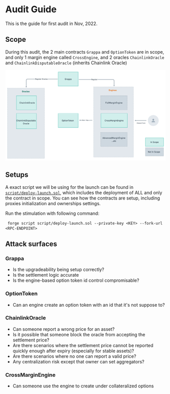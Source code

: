 # Audit Guide

This is the guide for first audit in Nov, 2022.

## Scope

During this audit, the 2 main contracts `Grappa` and `OptionToken` are in scope, and only 1 margin engine called `CrossEngine`, and 2 oracles `ChainlinkOracle` and `ChainlinkDisputableOracle` (inherits Chainlink Oracle)

![high level](./imgs/scope-audit-1.png)

## Setups

A exact script we will be using for the launch can be found in [`script/deploy-launch.sol`](../script/deploy-launch.sol), which includes the deployment of ALL and only the contract in scope. You can see how the contracts are setup, including proxies initialization and ownerships settings.

Run the stimulation with following command:

```shell
 forge script script/deploy-launch.sol --private-key <KEY> --fork-url <RPC-ENDPOINT>
```

## Attack surfaces

### Grappa

* Is the upgradeability being setup correctly?
* Is the settlement logic accurate
* Is the engine-based option token id control compromisable?

### OptionToken

* Can an engine create an option token with an id that it's not suppose to?

### ChainlinkOracle

* Can someone report a wrong price for an asset?
* Is it possible that someone block the oracle from accepting the settlement price? 
* Are there scenarios where the settlement price cannot be reported quickly enough after expiry (especially for stable assets)?
* Are there scenarios where no one can report a valid price?
* Any centralization risk except that owner can set aggregators?

### CrossMarginEngine

* Can someone use the engine to create under collateralized options